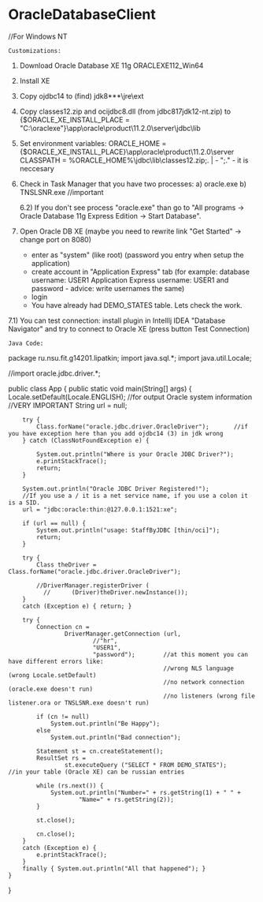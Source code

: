 # OracleDatabaseClient

//For Windows NT

	Customizations:

1) Download Oracle Database XE 11g
	ORACLEXE112_Win64

2) Install XE

3) Copy ojdbc14 to (find) jdk8***\jre\ext

4) Copy classes12.zip and ocijdbc8.dll (from jdbc817jdk12-nt.zip) 
	to {$ORACLE_XE_INSTALL_PLACE = "C:\oraclexe"}\app\oracle\product\11.2.0\server\jdbc\lib

5) Set environment variables: 
	ORACLE_HOME = {$ORACLE_XE_INSTALL_PLACE}\app\oracle\product\11.2.0\server
	CLASSPATH = %ORACLE_HOME%\jdbc\lib\classes12.zip;.
													 | - ";." - it is neccesary

6) Check in Task Manager that you have two processes:
	a) oracle.exe
	b) TNSLSNR.exe		//important

	6.2) If you don't see process "oracle.exe" than go to "All programs -> Oracle Database 11g Express Edition -> Start Database".

7) Open Oracle DB XE (maybe you need to rewrite link "Get Started" -> change port on 8080)
	- enter as "system" (like root)  (password you entry when setup the application)
	- create account in "Application Express" tab (for example: 
														database username: USER1
														Application Express username: USER1
														and password
														- advice: write usernames the same)
	- login
	- You have already had DEMO_STATES table. Lets check the work.
	
7.1) You can test connection: install plugin in IntellIj IDEA "Database Navigator" and try to connect to Oracle XE (press button Test Connection)
	
	Java Code: 

package ru.nsu.fit.g14201.lipatkin;
import java.sql.*;
import java.util.Locale;

//import oracle.jdbc.driver.*;

public class App
{
    public static void main(String[] args)
    {
        Locale.setDefault(Locale.ENGLISH);      //for output Oracle system information //VERY IMPORTANT
        String url = null;

        try {
            Class.forName("oracle.jdbc.driver.OracleDriver");		//if you have exception here than you add ojdbc14 (3) in jdk wrong
        } catch (ClassNotFoundException e) {

            System.out.println("Where is your Oracle JDBC Driver?");
            e.printStackTrace();
            return;
        }

        System.out.println("Oracle JDBC Driver Registered!");
        //If you use a / it is a net service name, if you use a colon it is a SID.
        url = "jdbc:oracle:thin:@127.0.0.1:1521:xe";

        if (url == null) {
            System.out.println("usage: StaffByJDBC [thin/oci]");
            return;
        }

        try {
            Class theDriver = Class.forName("oracle.jdbc.driver.OracleDriver");

            //DriverManager.registerDriver (
              //      (Driver)theDriver.newInstance());
        }
        catch (Exception e) { return; }

        try {
            Connection cn =
                    DriverManager.getConnection (url,
                            //"hr",
                            "USER1",
                            "password");		//at this moment you can have different errors like: 
												//wrong NLS language (wrong Locale.setDefault)
												//no network connection (oracle.exe doesn't run)
												//no listeners (wrong file listener.ora or TNSLSNR.exe doesn't run)

            if (cn != null)
                System.out.println("Be Happy");
            else
                System.out.println("Bad connection");

            Statement st = cn.createStatement();
            ResultSet rs =
                    st.executeQuery ("SELECT * FROM DEMO_STATES");		//in your table (Oracle XE) can be russian entries

            while (rs.next()) {
                System.out.println("Number=" + rs.getString(1) + " " +
                        "Name=" + rs.getString(2));
            }

            st.close();

            cn.close();
        }
        catch (Exception e) {
            e.printStackTrace();
        }
        finally { System.out.println("All that happened"); }
    }
}
